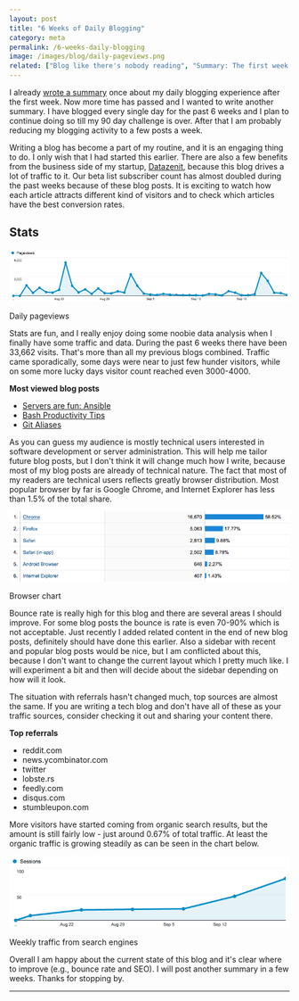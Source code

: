 ```yaml
---
layout: post
title: "6 Weeks of Daily Blogging"
category: meta
permalink: /6-weeks-daily-blogging
image: /images/blog/daily-pageviews.png
related: ["Blog like there's nobody reading", "Summary: The first week of my 90 day blogging challenge", "My biggest challenges as a startup founder"]
---
```


I already [wrote a summary](/meta/2014/08/23/summary-the-first-week-of-my-90-day-blogging-challenge/) once about my daily blogging experience after the first week. Now more time has passed and I wanted to write another summary. I have blogged every single day for the past 6 weeks and I plan to continue doing so till my 90 day challenge is over. After that I am probably reducing my blogging activity to a few posts a week. 

Writing a blog has become a part of my routine, and it is an engaging thing to do. I only wish that I had started this earlier. There are also a few benefits from the business side of my startup, [Datazenit](http://datazenit.com), because this blog drives a lot of traffic to it. Our beta list subscriber count has almost doubled during the past weeks because of these blog posts. It is exciting to watch how each article attracts different kind of visitors and to check which articles have the best conversion rates.  

## Stats 

![Daily pageviews](/images/blog/daily-pageviews.png)

<p class="caption">Daily pageviews</p>

Stats are fun, and I really enjoy doing some noobie data analysis when I finally have some traffic and data. During the past 6 weeks there have been 33,662 visits. That's more than all my previous blogs combined. Traffic came sporadically, some days were near to just few hunder visitors, while on some more lucky days visitor count reached even 3000-4000.

**Most viewed blog posts**

* [Servers are fun: Ansible](http://lauris.github.io/servers/2014/08/22/servers-are-fun-ansible/)
* [Bash Productivity Tips](http://lauris.github.io/bash-productivity-tips/)
* [Git Aliases](http://lauris.github.io/development/2014/09/01/git-aliases/)

As you can guess my audience is mostly technical users interested in software development or server administration. This will help me tailor future blog posts, but I don't think it will change much how I write, because most of my blog posts are already of technical nature. The fact that most of my readers are technical users reflects greatly browser distribution. Most popular browser by far is Google Chrome, and Internet Explorer has less than 1.5% of the total share. 

![Browser chart](/images/blog/browser-chart.png)

<p class="caption">Browser chart</p>

Bounce rate is really high for this blog and there are several areas I should improve. For some blog posts the bounce is rate is even 70-90% which is not acceptable. Just recently I added related content in the end of new blog posts, definitely should have done this earlier. Also a sidebar with recent and popular blog posts would be nice, but I am conflicted about this, because I don't want to change the current layout which I pretty much like. I will experiment a bit and then will decide about the sidebar depending on how will it look.

The situation with referrals hasn't changed much, top sources are almost the same. If you are writing a tech blog and don't have all of these as your traffic sources, consider checking it out and sharing your content there.

**Top referrals**

* reddit.com
* news.ycombinator.com
* twitter
* lobste.rs
* feedly.com
* disqus.com
* stumbleupon.com

More visitors have started coming from organic search results, but the amount is still fairly low - just around 0.67% of total traffic. At least the organic traffic is growing steadily as can be seen in the chart below.

![Organic search traffic chart](/images/blog/organic-search-traffic.png)

<p class="caption">Weekly traffic from search engines</p>

Overall I am happy about the current state of this blog and it's clear where to improve (e.g., bounce rate and SEO). I will post another summary in a few weeks. Thanks for stopping by.

<hr>
